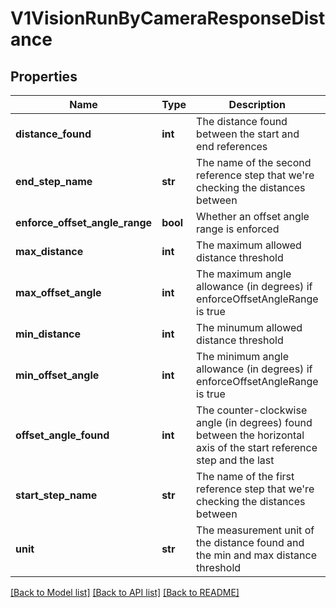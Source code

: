 # V1VisionRunByCameraResponseDistance

## Properties
Name | Type | Description | Notes
------------ | ------------- | ------------- | -------------
**distance_found** | **int** | The distance found between the start and end references | [optional] 
**end_step_name** | **str** | The name of the second reference step that we&#39;re checking the distances between | [optional] 
**enforce_offset_angle_range** | **bool** | Whether an offset angle range is enforced | [optional] 
**max_distance** | **int** | The maximum allowed distance threshold | [optional] 
**max_offset_angle** | **int** | The maximum angle allowance (in degrees) if enforceOffsetAngleRange is true | [optional] 
**min_distance** | **int** | The minumum allowed distance threshold | [optional] 
**min_offset_angle** | **int** | The minimum angle allowance (in degrees) if enforceOffsetAngleRange is true | [optional] 
**offset_angle_found** | **int** | The counter-clockwise angle (in degrees) found between the horizontal axis of the start reference step and the last | [optional] 
**start_step_name** | **str** | The name of the first reference step that we&#39;re checking the distances between | [optional] 
**unit** | **str** | The measurement unit of the distance found and the min and max distance threshold | [optional] 

[[Back to Model list]](../README.md#documentation-for-models) [[Back to API list]](../README.md#documentation-for-api-endpoints) [[Back to README]](../README.md)


